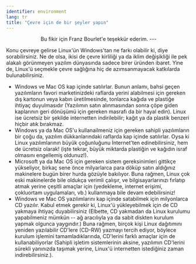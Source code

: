 ```yaml
---
identifier: environment
lang: tr
title: "Çevre için de bir şeyler yapın"
---
```


<p align="center">Bu fikir için Franz Bourlet'e teşekkür ederim.
---

Konu çevreye gelirse Linux'ün Windows'tan ne farkı olabilir ki, diye sorabilirsiniz. Ne de olsa, ikisi de çevre kirliliği ya da iklim değişikliği ile pek alakalı görünmeyen yazılım dünyasında sadece birer üründen ibaret. Yine de, Linux'ü seçmekle çevre sağlığına hiç de azımsanmayacak katkılarda bulunabilirsiniz.


<ul>

<li>Windows ve Mac OS kap içinde satılırlar. Bunun anlamı, bahsi geçen yazılımların favori marketinizdeki raflarda yerini alabilmesi için gereken dış kartonun veya kabın üretilmesinde, tonlarca kağıda ve plastiğe ihtiyaç duyulmasıdır (Yazılımın satın alınmasından sonra çöpe giden kaplarının geri dönüşümü için gereken masrafı da bir hayal edin). Linux ise ücretsiz bir şekilde internetten indirilebilir; kağıt ya da plastik benzeri hiçbir atık bırakmaz. </li>

<li>Windows ya da Mac OS'u kullanailmeniz için gereken sahipli yazılımların bir çoğu da, yazılım dükkanlarındaki raflarda kap içinde satılırlar. Oysa ki Linux yazılımlarının büyük çoğunluğunu İnternet'ten edinebilirsiniz, hem de ücretsiz olarak! (işte tekrar, büyük miktarda plastiğin ve kağıdın israf olmasını engellemiş oldunuz!).</li>

<li>Microsoft ya da Mac OS için gereken sistem gereksinimleri gittikçe yükseliyor, birkaç sene önce milyarlarca para döküp satın aldığınız makinelere bugün birer hurda gözüyle bakılıyor. Buna rağmen, Linux çok eski makinelerde bile oldukça verimli çalışır, ve bilgisayarlarınızı fırlatıp atmak yerine çeşitli amaçlar için (yedekleme, internet erişimi, çokluortam uygulamaları, vb.) kullanmaya bile devam edebilirsiniz!</li>

<li>Windows ve Mac OS yazılımlarını kap içinde satabilmek için milyonlarca CD yazılır. Kabul etmek gerekir ki, Linux'ü yükleyebilmek için de CD yakmaya ihtiyaç duyabilirsiniz (Elbette, CD yakmadan da Linux kurulumu yapabilmeniz mümkün -- ağ aracılıyla ya da sabit diskten kurulum yapmak olgunca yaygındır.) Buna rağmen, birçok kişi Linux dağıtımını yeniden yazılabilir CD'lere (CD-RW) yazmayı tercih ediyor, böylece kurulum işlemini tamamladıklarında, CD'lerini farklı amaçlar için de kullanabiliyorlar (Sahipli işletim sistemlerinin aksine, yazılımın CD'lerini sürekli yanınızda taşımak yerine, Linux'ü internetten istediğiniz zaman indirebilirsiniz.).</li>




